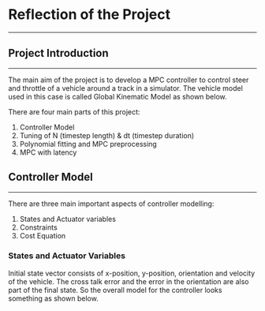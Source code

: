 # Reflection of the Project
---
[//]: # (Image References)
[image1]: ./media/global_kinematic_model.png "Kinematic Model"

## Project Introduction
---
The main aim of the project is to develop a MPC controller to control steer and throttle of a vehicle around a track in a simulator. The vehicle model used in this case is called Global Kinematic Model as shown below. 

There are four main parts of this project:
1. Controller Model
2. Tuning of N (timestep length) & dt (timestep duration)
3. Polynomial fitting and MPC preprocessing
4. MPC with latency

## Controller Model
---
There are three main important aspects of controller modelling:
1. States and Actuator variables
2. Constraints 
3. Cost Equation

### States and Actuator Variables
Initial state vector consists of x-position, y-position, orientation and velocity of the vehicle. The cross talk error and the error in the orientation are also part of the final state. So the overall model for the controller looks something as shown below.
